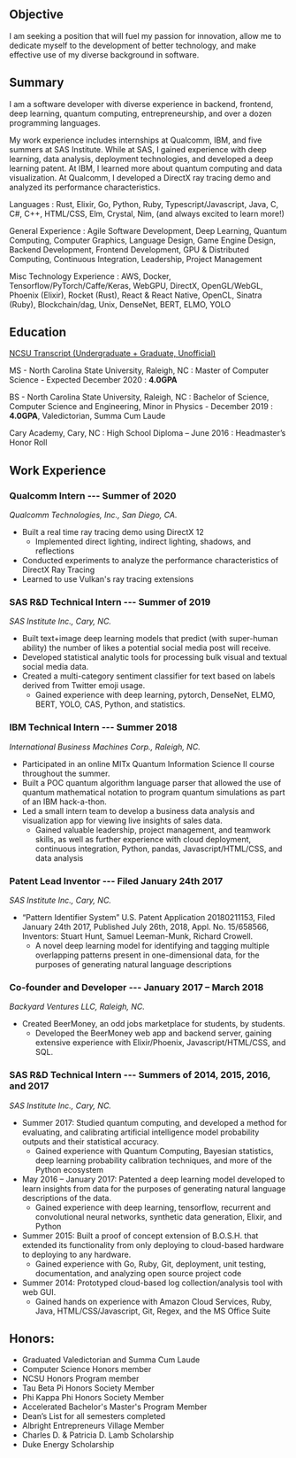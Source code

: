 <!-- <head>
  <script src="/assets/js/scene_utils.js"></script>
  <script src="/assets/js/WebCLGL.min.js"></script>
</head>

<canvas id="graph" class="canvas-background"></canvas> -->
<!-- <script src="/assets/js/particle_demo.js"></script> -->

<!-- <div class="card" markdown="1">

## Demos
- [Sinusoidal Forces Particle Physics Demo](particles)

</div> -->

<div class="card" markdown="1">

## Objective

I am seeking a position that will fuel my passion for innovation, allow me to dedicate myself to the development of better technology, and make effective use of my diverse background in software.

</div>

<div class="card" markdown="1">

## Summary

I am a software developer with diverse experience in backend, frontend, deep learning, quantum computing, entrepreneurship, and over a dozen programming languages.

My work experience includes internships at Qualcomm, IBM, and five summers at SAS Institute. While at SAS, I gained experience with deep learning, data analysis, deployment technologies, and developed a deep learning patent. At IBM, I learned more about quantum computing and data visualization. At Qualcomm, I developed a DirectX ray tracing demo and analyzed its performance characteristics.

Languages
: Rust, Elixir, Go, Python, Ruby, Typescript/Javascript, Java, C, C#, C++, HTML/CSS, Elm, Crystal, Nim, (and always excited to learn more!)

General Experience
: Agile Software Development, Deep Learning, Quantum Computing, Computer Graphics, Language Design, Game Engine Design, Backend Development, Frontend Development, GPU & Distributed Computing, Continuous Integration, Leadership, Project Management

Misc Technology Experience
: AWS, Docker, Tensorflow/PyTorch/Caffe/Keras, WebGPU, DirectX, OpenGL/WebGL, Phoenix (Elixir), Rocket (Rust), React & React Native, OpenCL, Sinatra (Ruby), Blockchain/dag, Unix, DenseNet, BERT, ELMO, YOLO

</div>

<div class="card" markdown="1">

## Education

[NCSU Transcript (Undergraduate + Graduate, Unofficial)](/assets/StuartHuntTranscript.pdf)

MS - North Carolina State University, Raleigh, NC
: Master of Computer Science - Expected December 2020
: **4.0GPA**

BS - North Carolina State University, Raleigh, NC
: Bachelor of Science, Computer Science and Engineering, Minor in Physics - December 2019
: **4.0GPA**, Valedictorian, Summa Cum Laude

Cary Academy, Cary, NC
: High School Diploma – June 2016
: Headmaster’s Honor Roll

</div>

<div class="card" markdown="1">

## Work Experience
### **Qualcomm Intern** --- Summer of 2020
*Qualcomm Technologies, Inc., San Diego, CA.*
- Built a real time ray tracing demo using DirectX 12
  - Implemented direct lighting, indirect lighting, shadows, and reflections
- Conducted experiments to analyze the performance characteristics of DirectX Ray Tracing
- Learned to use Vulkan's ray tracing extensions

### **SAS R&D Technical Intern** --- Summer of 2019
*SAS Institute Inc., Cary, NC.*
- Built text+image deep learning models that predict (with super-human ability) the number of likes a potential social media post will receive.
- Developed statistical analytic tools for processing bulk visual and textual social media data.
- Created a multi-category sentiment classifier for text based on labels derived from Twitter emoji usage.
  - Gained experience with deep learning, pytorch, DenseNet, ELMO, BERT, YOLO, CAS, Python, and statistics.

### **IBM Technical Intern** --- Summer 2018
*International Business Machines Corp., Raleigh, NC.*
- Participated in an online MITx Quantum Information Science II course throughout the summer.
- Built a POC quantum algorithm language parser that allowed the use of quantum mathematical notation to program quantum simulations as part of an IBM hack-a-thon.
- Led a small intern team to develop a business data analysis and visualization app for viewing live insights of sales data.
  - Gained valuable leadership, project management, and teamwork skills, as well as further experience with cloud deployment, continuous integration, Python, pandas, Javascript/HTML/CSS, and data analysis

### **Patent Lead Inventor** --- Filed January 24th 2017
*SAS Institute Inc., Cary, NC.*
- “Pattern Identifier System” U.S. Patent Application 20180211153, Filed January 24th 2017, Published July 26th, 2018, Appl. No. 15/658566, Inventors: Stuart Hunt, Samuel Leeman-Munk, Richard Crowell.
  - A novel deep learning model for identifying and tagging multiple overlapping patterns present in one-dimensional data, for the purposes of generating natural language descriptions

### **Co-founder and Developer** --- January 2017 – March 2018
*Backyard Ventures LLC, Raleigh, NC.*
- Created BeerMoney, an odd jobs marketplace for students, by students.
  - Developed the BeerMoney web app and backend server, gaining extensive experience with Elixir/Phoenix, Javascript/HTML/CSS, and SQL.

### **SAS R&D Technical Intern** --- Summers of 2014, 2015, 2016, and 2017
*SAS Institute Inc., Cary, NC.*
- Summer 2017: Studied quantum computing, and developed a method for evaluating, and calibrating artificial intelligence model probability outputs and their statistical accuracy.
  - Gained experience with Quantum Computing, Bayesian statistics, deep learning probability calibration techniques, and more of the Python ecosystem
- May 2016 – January 2017: Patented a deep learning model developed to learn insights from data for the purposes of generating natural language descriptions of the data.
  - Gained experience with deep learning, tensorflow, recurrent and convolutional neural networks, synthetic data generation, Elixir, and Python
- Summer 2015: Built a proof of concept extension of B.O.S.H. that extended its functionality from only deploying to cloud-based hardware to deploying to any hardware.
  - Gained experience with Go, Ruby, Git, deployment, unit testing, documentation, and analyzing open source project code
- Summer 2014: Prototyped cloud-based log collection/analysis tool with web GUI.
  - Gained hands on experience with Amazon Cloud Services, Ruby, Java, HTML/CSS/Javascript, Git, Regex, and the MS Office Suite

</div>

<div class="card" markdown="1">

## Honors:
- Graduated Valedictorian and Summa Cum Laude
- Computer Science Honors member
- NCSU Honors Program member
- Tau Beta Pi Honors Society Member
- Phi Kappa Phi Honors Society Member
- Accelerated Bachelor's Master's Program Member
- Dean’s List for all semesters completed
- Albright Entrepreneurs Village Member
- Charles D. & Patricia D. Lamb Scholarship
- Duke Energy Scholarship

</div>
